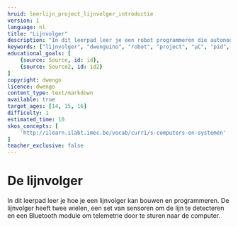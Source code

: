 ```yaml
---
hruid: leerlijn_project_lijnvolger_introductie
version: 1
language: nl
title: "Lijnvolger"
description: "In dit leerpad leer je een robot programmeren die autonoom een lijn kan volgen aan de hand van PID controle."
keywords: ["lijnvolger", "dwenguino", "robot", "project", "µC", "pid", "controletheorie"]
educational_goals: [
    {source: Source, id: id}, 
    {source: Source2, id: id2}
]
copyright: dwengo
licence: dwengo
content_type: text/markdown
available: true
target_ages: [14, 15, 16]
difficulty: 1
estimated_time: 10
skos_concepts: [
    'http://ilearn.ilabt.imec.be/vocab/curr1/s-computers-en-systemen'
]
teacher_exclusive: false
---
```


# De lijnvolger

In dit leerpad leer je hoe je een lijnvolger kan bouwen en programmeren. De lijnvolger heeft twee wielen, een set van sensoren om de lijn te detecteren en een Bluetooth module om telemetrie door te sturen naar de computer.



